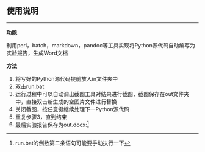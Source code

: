 ## 使用说明

---

**功能**

利用perl，batch，markdown，pandoc等工具实现将Python源代码自动编写为实验报告，生成Word文档

**方法**

1. 将写好的Python源代码提前放入in文件夹中
2. 双击run.bat
3. 运行过程中可以自动调出截图工具对结果进行截图，截图保存在out文件夹中，直接双击新生成的空图片文件进行替换
4. 关闭截图，按任意键继续处理下一Python源代码
5. 重复步骤3，直到结束
6. 最后实验报告保存为out.docx:[^1]

[^1]:run.bat的倒数第二条语句可能要手动执行一下
